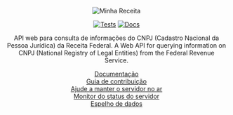 <div align="center">

![Minha Receita](docs/minha-receita.svg)

[![Tests](https://img.shields.io/github/actions/workflow/status/cuducos/minha-receita/tests.yaml?branch=main&label=tests)](https://github.com/cuducos/minha-receita/actions/workflows/tests.yaml) [![Docs](https://img.shields.io/netlify/259319f9-af84-41a0-b481-f7226a7a823e?label=docs)](https://docs.minhareceita.org)

API web para consulta de informações do CNPJ (Cadastro Nacional da Pessoa Jurídica) da Receita Federal.
A Web API for querying information on CNPJ (National Registry of Legal Entities) from the Federal Revenue Service.

[Documentação](https://docs.minhareceita.org)<br>
[Guia de contribuição](CONTRIBUTING.md)<br>
[Ajude a manter o servidor no ar](https://github.com/sponsors/cuducos)<br>
[Monitor do status do servidor](https://stats.uptimerobot.com/tqpD6AQZqI)<br>
[Espelho de dados](https://mirror.minhareceita.org)

</div>
